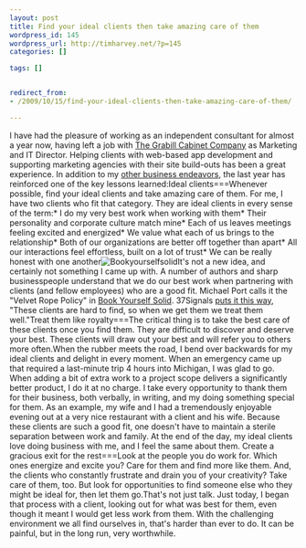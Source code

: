 ```yaml
--- 
layout: post
title: Find your ideal clients then take amazing care of them
wordpress_id: 145
wordpress_url: http://timharvey.net/?p=145
categories: []

tags: []


redirect_from:
- /2009/10/15/find-your-ideal-clients-then-take-amazing-care-of-them/

---
```

I have had the pleasure of working as an independent consultant for almost a year now, having left a job with [The Grabill Cabinet Company](http://www.grabillcabinets.com/ "Grabill Cabinet Company") as Marketing and IT Director. Helping clients with web-based app development and supporting marketing agencies with their site build-outs has been a great experience. In addition to my [other business endeavors](/about/ "About Tim"), the last year has reinforced one of the key lessons learned:Ideal clients===Whenever possible, find your ideal clients and take amazing care of them. For me, I have two clients who fit that category. They are ideal clients in every sense of the term:* I do my very best work when working with them* Their personality and corporate culture match mine* Each of us leaves meetings feeling excited and energized* We value what each of us brings to the relationship* Both of our organizations are better off together than apart* All our interactions feel effortless, built on a lot of trust* We can be really honest with one another![Bookyourselfsolid](http://timharvey.net/wp-content/bookyourselfsolid.jpg)It's not a new idea, and certainly not something I came up with. A number of authors and sharp businesspeople understand that we do our best work when partnering with clients (and fellow employees) who are a good fit. Michael Port calls it the "Velvet Rope Policy" in [Book Yourself Solid](http://www.amazon.com/Book-Yourself-Solid-Reliable-Marketing/dp/0470281901/ref=sr_1_1?ie=UTF8&s=books&qid=1255636145&sr=8-1). 37Signals [puts it this way](http://37signals.com/00), "These clients are hard to find, so when we get them we treat them well."Treat them like royalty===The critical thing is to take the best care of these clients once you find them. They are difficult to discover and deserve your best. These clients will draw out your best and will refer you to others more often.When the rubber meets the road, I bend over backwards for my ideal clients and delight in every moment. When an emergency came up that required a last-minute trip 4 hours into Michigan, I was glad to go. When adding a bit of extra work to a project scope delivers a significantly better product, I do it at no charge. I take every opportunity to thank them for their business, both verbally, in writing, and my doing something special for them. As an example, my wife and I had a tremendously enjoyable evening out at a very nice restaurant with a client and his wife. Because these clients are such a good fit, one doesn't have to maintain a sterile separation between work and family. At the end of the day, my ideal clients love doing business with me, and I feel the same about them. Create a gracious exit for the rest===Look at the people you do work for. Which ones energize and excite you? Care for them and find more like them. And, the clients who constantly frustrate and drain you of your creativity? Take care of them, too. But look for opportunities to find someone else who they might be ideal for, then let them go.That's not just talk. Just today, I began that process with a client, looking out for what was best for them, even though it meant I would get less work from them. With the challenging environment we all find ourselves in, that's harder than ever to do. It can be painful, but in the long run, very worthwhile.
